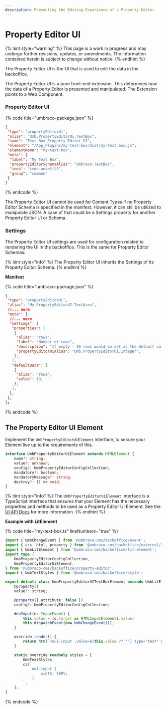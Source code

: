 ```yaml
---
description: Presenting the Editing Experience of a Property Editor
---
```


# Property Editor UI

{% hint style="warning" %}
This page is a work in progress and may undergo further revisions, updates, or amendments. The information contained herein is subject to change without notice.
{% endhint %}

The Property Editor UI is the UI that is used to edit the data in the backoffice.

The Property Editor UI is a pure front-end extension. This determines how the data of a Property Editor is presented and manipulated. The Extension points to a Web Component.

### Property Editor UI

{% code title="umbraco-package.json" %}
```json
{
 "type": "propertyEditorUi",
 "alias": "Umb.PropertyEditorUi.TextBox",
 "name": "Text Box Property Editor UI",
 "element": "/App_Plugins/my-text-box/dist/my-text-box.js",
 "elementName": "my-text-box",
 "meta": {
  "label": "My Text Box",
  "propertyEditorSchemaAlias": "Umbraco.TextBox",
  "icon": "icon-autofill",
  "group": "common"
 }
}
```
{% endcode %}

The Property Editor UI cannot be used for Content Types if no Property Editor Schema is specified in the manifest. However, it can still be utilized to manipulate JSON. A case of that could be a Settings property for another Property Editor UI or Schema.

### Settings

The Property Editor UI settings are used for configuration related to rendering the UI in the backoffice. This is the same for Property Editor Schemas:

{% hint style="info" %}
The Property Editor UI inherits the Settings of its Property Editor Schema.
{% endhint %}

**Manifest**

{% code title="umbraco-package.json" %}
```json
{
 "type": "propertyEditorUi",
 "alias": "My.PropertyEditorUI.TextArea",
 //... more
 "meta": {
  //... more
  "settings": {
   "properties": [
    {
     "alias": "rows",
     "label": "Number of rows",
     "description": "If empty - 10 rows would be set as the default value",
     "propertyEditorUiAlias": "Umb.PropertyEditorUi.Integer",
    },
   ],
   "defaultData": [
    {
     "alias": "rows",
     "value": 10,
    },
   ],
  },
 },
};
```
{% endcode %}

## The Property Editor UI Element

Implement the `UmbPropertyEditorUiElement` interface, to secure your Element live up to the requirements of this.

```typescript
interface UmbPropertyEditorUiElement extends HTMLElement {
	name?: string;
	value?: unknown;
	config?: UmbPropertyEditorConfigCollection;
	mandatory?: boolean;
	mandatoryMessage?: string;
	destroy?: () => void;
}
```

{% hint style="info" %}
The `UmbPropertyEditorUiElement` interface is a TypeScript interface that ensures that your Element has the necessary properties and methods to be used as a Property Editor UI Element. See the [UI API Docs](https://apidocs.umbraco.com/v15/ui-api/interfaces/packages_core_property-editor.UmbPropertyEditorUiElement.html) for more information.
{% endhint %}

**Example with LitElement**

{% code title="my-text-box.ts" lineNumbers="true" %}
```typescript
import { UmbChangeEvent } from '@umbraco-cms/backoffice/event';
import { css, html, property } from '@umbraco-cms/backoffice/external/lit';
import { UmbLitElement } from '@umbraco-cms/backoffice/lit-element';
import type {
	UmbPropertyEditorConfigCollection,
	UmbPropertyEditorUiElement,
} from '@umbraco-cms/backoffice/property-editor';
import { UmbTextStyles } from '@umbraco-cms/backoffice/style';

export default class UmbPropertyEditorUITextBoxElement extends UmbLitElement implements UmbPropertyEditorUiElement {
	@property()
	value?: string;

	@property({ attribute: false })
	config?: UmbPropertyEditorConfigCollection;

	#onInput(e: InputEvent) {
		this.value = (e.target as HTMLInputElement).value;
		this.dispatchEvent(new UmbChangeEvent());
	}

	override render() {
		return html`<uui-input .value=${this.value ?? ''} type="text" @input=${this.#onInput}></uui-input>`;
	}

	static override readonly styles = [
		UmbTextStyles,
		css`
			uui-input {
				width: 100%;
			}
		`,
	];
}
```
{% endcode %}
